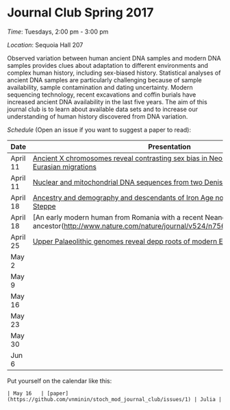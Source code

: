 # Journal Club Spring 2017

*Time*: Tuesdays, 2:00 pm - 3:00 pm

*Location*: Sequoia Hall 207

Observed variation between human ancient DNA samples and modern DNA samples provides clues about adaptation to different environments and complex human history, including sex-biased history. Statistical analyses of ancient DNA samples are particularly challenging because of sample availability, sample contamination and dating uncertainty. Modern sequencing technology, recent excavations and coffin burials have increased ancient DNA availability in the last five years. The aim of this journal club is to learn about available data sets and to increase our understanding of human history discovered from DNA variation.

*Schedule* (Open an issue if you want to suggest a paper to read):

| Date | Presentation | Presenter |
|------|--------------|-----------|
| April 11 | [Ancient X chromosomes reveal contrasting sex bias in Neolithic and Bronze Age Eurasian migrations](http://www.pnas.org/content/114/10/2657.abstract.html)| Amy |
| April 11 | [Nuclear and mitochondrial DNA sequences from two Denisovan individuals](http://www.pnas.org/content/112/51/15696.full.pdf)| Julia |
| April 18 | [Ancestry and demography and descendants of Iron Age nomads of the Eurasian Steppe](http://www.nature.com/articles/ncomms14615) | XX |
| April 18 |[An early modern human from Romania with a recent Neanderthal ancestor(http://www.nature.com/nature/journal/v524/n7564/full/nature14558.html) | XX |
| April 25 |[Upper Palaeolithic genomes reveal depp roots of modern Eurasians](http://www.nature.com/articles/ncomms9912) | XX |
| May 2 |  | |
| May 9 |  | XX |
| May 16 |  | XX |
| May 23 | | |
| May 30 |  | XX |
| Jun 6  | | XX |


Put yourself on the calendar like this:
```
| May 16   | [paper](https://github.com/vnminin/stoch_mod_journal_club/issues/1) | Julia |
